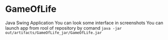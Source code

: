 # GameOfLife
Java Swing Application
You can look some interface in screenshots
You can launch app from rool of repository by comand
`java -jar out/artifacts/GameOfLife_jar/GameOfLife.jar`
